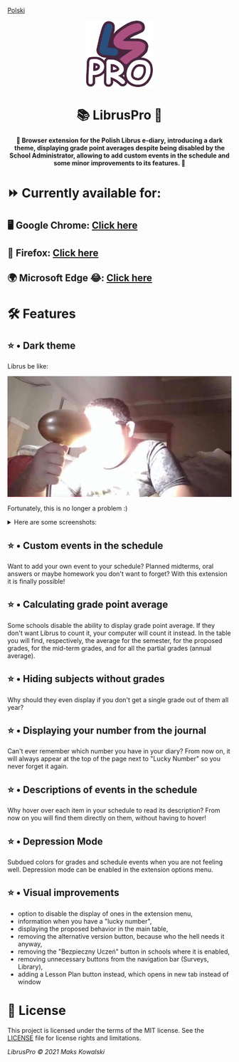 [Polski](README_pl.md)
<p align="center">
  <a href="https://github.com/kasrow12/LibrusPro">
    <img src="img/icon.png" alt="Logo" width="30%" height="30%">
  </a>
  <h1 align="center">📚 LibrusPro 🎉</h1>
  <h4 align="center">💠 Browser extension for the Polish Librus e-diary, introducing a dark theme, displaying grade point averages despite being disabled by the School Administrator, allowing to add custom events in the schedule and some minor improvements to its features. 💠</h4>
</p>

# ⏩ Currently available for:
## 🖥 Google Chrome: <a href="https://chrome.google.com/webstore/detail/libruspro/hoceldjnkcboafconokadmmbijbegdkf">Click here</a>
## 🦊 Firefox: <a href="https://addons.mozilla.org/en-US/firefox/addon/libruspro/">Click here</a>
## 🌍 Microsoft Edge 😂: <a href="https://microsoftedge.microsoft.com/addons/detail/libruspro/bijfjkaobehfdealffkgiljlmbjmmgpm">Click here</a>


# 🛠 Features

## ⭐️ • Dark theme
Librus be like:

![Light theme meme](docs/lightThemeMeme.jpg?raw=true)

Fortunately, this is no longer a problem :)
<details>
  <summary>Here are some screenshots:</summary>

![Dark theme 1](docs/librusPro_oceny.png?raw=true)
![Dark theme 2](docs/librusPro_frekwencja.png?raw=true)
![Dark theme 3](docs/librusPro_terminarz.png?raw=true)
![Dark theme 4](docs/librusPro_wiadomosci.png?raw=true)
![Dark theme 5](docs/librusPro_naglowek.png?raw=true)
</details>

## ⭐️ • Custom events in the schedule
Want to add your own event to your schedule? Planned midterms, oral answers or maybe homework you don't want to forget? With this extension it is finally possible!

## ⭐️ • Calculating grade point average
Some schools disable the ability to display grade point average. If they don't want Librus to count it, your computer will count it instead. In the table you will find, respectively, the average for the semester, for the proposed grades, for the mid-term grades, and for all the partial grades (annual average).

## ⭐️ • Hiding subjects without grades
Why should they even display if you don't get a single grade out of them all year?

## ⭐️ • Displaying your number from the journal
Can't ever remember which number you have in your diary? From now on, it will always appear at the top of the page next to "Lucky Number" so you never forget it again.

## ⭐️ • Descriptions of events in the schedule
Why hover over each item in your schedule to read its description? From now on you will find them directly on them, without having to hover!

## ⭐️ • Depression Mode
Subdued colors for grades and schedule events when you are not feeling well. Depression mode can be enabled in the extension options menu.

## ⭐️ • Visual improvements
- option to disable the display of ones in the extension menu,
- information when you have a "lucky number",
- displaying the proposed behavior in the main table,
- removing the alternative version button, because who the hell needs it anyway,
- removing the "Bezpieczny Uczeń" button in schools where it is enabled,
- removing unnecessary buttons from the navigation bar (Surveys, Library),
- adding a Lesson Plan button instead, which opens in new tab instead of window

# 🧷 License
This project is licensed under the terms of the MIT license. See the [LICENSE](LICENSE.md) file for license rights and limitations.

<i>LibrusPro © 2021 Maks Kowalski</i>
